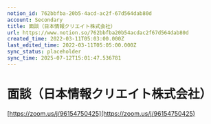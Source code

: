 ```yaml
---
notion_id: 762bbfba-20b5-4acd-ac2f-67d564dab80d
account: Secondary
title: 面談（日本情報クリエイト株式会社）
url: https://www.notion.so/762bbfba20b54acdac2f67d564dab80d
created_time: 2022-03-11T05:03:00.000Z
last_edited_time: 2022-03-11T05:05:00.000Z
sync_status: placeholder
sync_time: 2025-07-12T15:01:47.536781
---
```

# 面談（日本情報クリエイト株式会社）

[https://zoom.us/j/96154750425](https://zoom.us/j/96154750425)